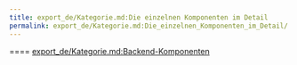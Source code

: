 ```yaml
---
title: export_de/Kategorie.md:Die einzelnen Komponenten im Detail
permalink: export_de/Kategorie.md:Die_einzelnen_Komponenten_im_Detail/
---
```


==== [export_de/Kategorie.md:Backend-Komponenten](export_de/Kategorie.md:Backend-Komponenten )